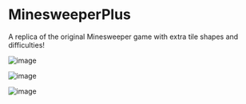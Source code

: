 # MinesweeperPlus
A replica of the original Minesweeper game with extra tile shapes and difficulties!

![image](https://user-images.githubusercontent.com/57634502/165439915-f575d2d1-d9ee-4246-a4e1-6af216a8c318.png)

![image](https://user-images.githubusercontent.com/57634502/165439288-057874bb-8607-4f93-952a-d311263fc66c.png)

![image](https://user-images.githubusercontent.com/57634502/165440108-d21ea2c8-d95d-49b3-8d4a-dc7de891b39b.png)

